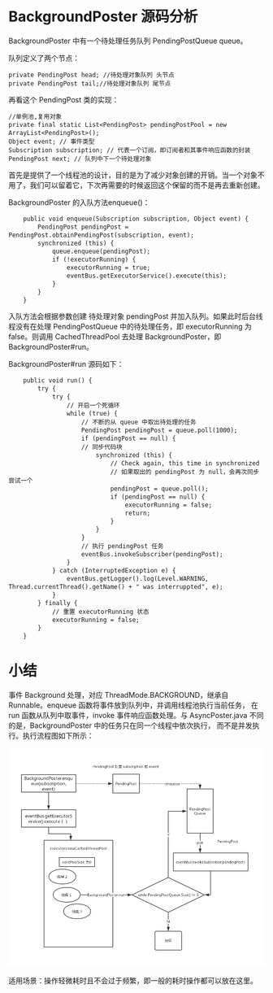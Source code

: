 # BackgroundPoster 源码分析

BackgroundPoster 中有一个待处理任务队列 PendingPostQueue queue。

队列定义了两个节点：

```
private PendingPost head; //待处理对象队列 头节点
private PendingPost tail;//待处理对象队列 尾节点
```

再看这个 PendingPost 类的实现：

```
//单例池,复用对象
private final static List<PendingPost> pendingPostPool = new ArrayList<PendingPost>();
Object event; // 事件类型
Subscription subscription; // 代表一个订阅，即订阅者和其事件响应函数的封装
PendingPost next; // 队列中下一个待处理对象
```

首先是提供了一个线程池的设计，目的是为了减少对象创建的开销。当一个对象不用了，我们可以留着它，下次再需要的时候返回这个保留的而不是再去重新创建。

BackgroundPoster 的入队方法enqueue()：

```
    public void enqueue(Subscription subscription, Object event) {
        PendingPost pendingPost = PendingPost.obtainPendingPost(subscription, event);
        synchronized (this) {
            queue.enqueue(pendingPost);
            if (!executorRunning) {
                executorRunning = true;
                eventBus.getExecutorService().execute(this);
            }
        }
    }
```

入队方法会根据参数创建 待处理对象 pendingPost 并加入队列。如果此时后台线程没有在处理 PendingPostQueue 中的待处理任务，即 executorRunning 为false。则调用 CachedThreadPool 去处理 BackgroundPoster，即 BackgroundPoster#run。

BackgroundPoster#run 源码如下：

```
    public void run() {
        try {
            try {
                // 开启一个死循环
                while (true) {
                    // 不断的从 queue 中取出待处理的任务
                    PendingPost pendingPost = queue.poll(1000);
                    if (pendingPost == null) {
                    // 同步代码块
                        synchronized (this) {
                            // Check again, this time in synchronized
                            // 如果取出的 pendingPost 为 null，会再次同步尝试一个
                            pendingPost = queue.poll();
                            if (pendingPost == null) {
                                executorRunning = false;
                                return;
                            }
                        }
                    }
                    // 执行 pendingPost 任务
                    eventBus.invokeSubscriber(pendingPost);
                }
            } catch (InterruptedException e) {
                eventBus.getLogger().log(Level.WARNING, Thread.currentThread().getName() + " was interruppted", e);
            }
        } finally {
            // 重置 executorRunning 状态
            executorRunning = false;
        }
    }
```

# 小结

事件 Background 处理，对应 ThreadMode.BACKGROUND，继承自 Runnable。enqueue 函数将事件放到队列中，并调用线程池执行当前任务，
在 run 函数从队列中取事件，invoke 事件响应函数处理。与 AsyncPoster.java 不同的是，BackgroundPoster 中的任务只在同一个线程中依次执行，
而不是并发执行。执行流程图如下所示：

![BackgroundPoster](https://github.com/xianfeng92/Awsome-Android/blob/master/images/BackgroundPoster.png)

适用场景：操作轻微耗时且不会过于频繁，即一般的耗时操作都可以放在这里。
